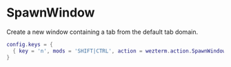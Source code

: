 # SpawnWindow

Create a new window containing a tab from the default tab domain.

```lua
config.keys = {
  { key = 'n', mods = 'SHIFT|CTRL', action = wezterm.action.SpawnWindow },
}
```


